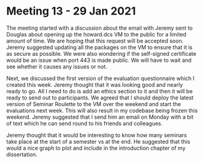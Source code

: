 # Meeting 13 - 29 Jan 2021

The meeting started with a discussion about the email with Jeremy sent to Douglas about opening up the howard.dcs VM to the public for a limited amount of time. We are hoping that this request will be accepted soon. Jeremy suggested updating all the packages on the VM to ensure that it is as secure as possible. We were also wondering if the self-signed certificate would be an issue when port 443 is made public. We will have to wait and see whether it causes any issues or not.

Next, we discussed the first version of the evaluation questionnaire which I created this week. Jeremy thought that it was looking good and nearly ready to go. All I need to do is add an ethics section to it and then it will be ready to send out to participants. We agreed that I should deploy the latest version of Seminar Roulette to the VM over the weekend and start the evaluations next week. This will also result in my codebase being frozen this weekend. Jeremy suggested that I send him an email on Monday with a bit of text which he can send round to his friends and colleagues.

Jeremy thought that it would be interesting to know how many seminars take place at the start of a semester vs at the end. He suggested that this would a nice graph to plot and include in the introduction chapter of my dissertation.
